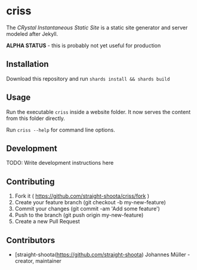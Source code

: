 # criss

The *CRystal Instantaneous Static Site* is a static site generator and server modeled after Jekyll.

**ALPHA STATUS** - this is probably not yet useful for production

## Installation

Download this repository and run `shards install && shards build`

## Usage

Run the executable `criss` inside a website folder. It now serves the content from this folder directly.

Run `criss --help` for command line options.

## Development

TODO: Write development instructions here

## Contributing

1. Fork it ( https://github.com/straight-shoota/criss/fork )
2. Create your feature branch (git checkout -b my-new-feature)
3. Commit your changes (git commit -am 'Add some feature')
4. Push to the branch (git push origin my-new-feature)
5. Create a new Pull Request

## Contributors

- [straight-shoota(https://github.com/straight-shoota) Johannes Müller - creator, maintainer
